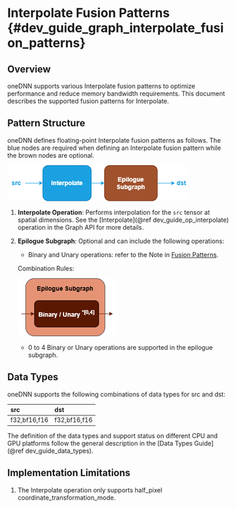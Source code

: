 Interpolate Fusion Patterns {#dev_guide_graph_interpolate_fusion_patterns}
==========================================================================

## Overview

oneDNN supports various Interpolate fusion patterns to optimize performance and
reduce memory bandwidth requirements. This document describes the supported
fusion patterns for Interpolate.

## Pattern Structure

oneDNN defines floating-point Interpolate fusion patterns as follows.
The blue nodes are required when defining an Interpolate fusion pattern while the
brown nodes are optional.

![Interpolate pattern](images/interpolate_pattern.png)

1. **Interpolate Operation**: Performs interpolation for the `src` tensor at spatial
   dimensions. See the [Interpolate](@ref dev_guide_op_interpolate)
   operation in the Graph API for more details.
2. **Epilogue Subgraph**: Optional and can include the following operations:
   - Binary and Unary operations: refer to the Note in
     [Fusion Patterns](graph_fusion_patterns.html).

   Combination Rules:

   ![epilogue subgraph](images/epilogue_subgraph_general_1.png)

   - 0 to 4 Binary or Unary operations are supported in the epilogue subgraph.

## Data Types

oneDNN supports the following combinations of data types for src and dst:

| src          | dst          |
| :----------- | :----------- |
| f32,bf16,f16 | f32,bf16,f16 |

The definition of the data types and support status on different CPU and GPU
platforms follow the general description in the [Data Types Guide](@ref dev_guide_data_types).

## Implementation Limitations

1. The Interpolate operation only supports half_pixel coordinate_transformation_mode.
